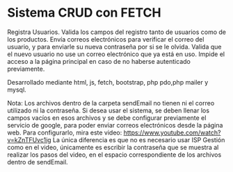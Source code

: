 # Sistema CRUD con FETCH
Registra Usuarios.
Valida los campos del registro tanto de usuarios como de los productos.
Envía correos electrónicos para verificar el correo del usuario, y para enviarle su nueva contraseña por si se le olvida.
Valida que el nuevo usuario no use un correo electrónico que ya está en uso.
Impide el acceso a la página principal en caso de no haberse autenticado previamente.

Desarrollado mediante html, js, fetch, bootstrap, php pdo,php mailer y mysql.

Nota: Los archivos dentro de la carpeta sendEmail no tienen ni el correo utilizado ni la contraseña.
Si desea usar el sistema, se deben llenar los campos vacíos en esos archivos y se debe configurar previamente el servicio de google, 
para poder enviar correos electrónicos desde la página web.
Para configurarlo, mira este video: https://www.youtube.com/watch?v=kZnTFUvc1ig
La única diferencia es que no es necesario usar ISP Gestión como en el video, únicamente es escribir la contraseña que se muestra al realizar los pasos del video,
en el espacio correspondiente de los archivos dentro de sendEmail.
